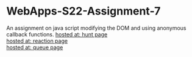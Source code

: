# WebApps-S22-Assignment-7
An assignment on java script modifying the DOM and using anonymous callback functions.
[hosted at: hunt page](https://github.com/44-563-Web-Apps-S22/webapps-s22-assignment-7-chaitanya-chundiwar/blob/main/hunt.html)<br>
[hosted at: reaction page](https://github.com/44-563-Web-Apps-S22/webapps-s22-assignment-7-chaitanya-chundiwar/blob/main/reaction.html)
<br>
[hosted at: queue page](https://github.com/44-563-Web-Apps-S22/webapps-s22-assignment-7-chaitanya-chundiwar/blob/main/queue.html)<br>
